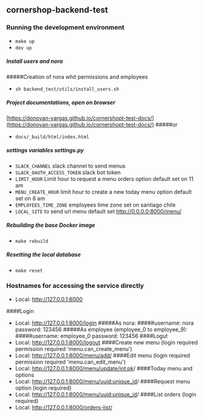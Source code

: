 ## cornershop-backend-test


### Running the development environment

* `make up`
* `dev up`

##### Install users and nora
#####Creation of nora whit permissions and employees
* `sh backend_test/utils/install_users.sh`

##### Project documentations, open on browser
[https://donovan-vargas.github.io/cornershopt-test-docs/](https://donovan-vargas.github.io/cornershopt-test-docs/)
#####or
* `docs/_build/html/index.html`
##### settings variables settings.py 
* `SLACK_CHANNEL` slack channel to send menus
* `SLACK_OAUTH_ACCESS_TOKEN` slack bot token
* `LIMIT_HOUR` Limit hour to request a menu orders option default set on 11 am
* `MENU_CREATE_HOUR` limit hour to create a new today menu option default set on 8 am
* `EMPLOYEES_TIME_ZONE` employees time zone set on santiago chile
* `LOCAL_SITE` to send url menu default set http://0.0.0.0:8000/menu/
##### Rebuilding the base Docker image

* `make rebuild`

##### Resetting the local database

* `make reset`

### Hostnames for accessing the service directly

* Local: http://127.0.0.1:8000

####Login
* Local: http://127.0.0.1:8000/login
#####As nora:
#####username: nora password: 123456
#####As employee (employee_0 to employee_9):
#####username: employee_0 password: 123456
####Logut
* Local: http://127.0.0.1:8000/logout
####Create new menu (login required permission required 'menu.can_create_menu')
* Local: http://127.0.0.1:8000/menu/add/
####Edit menu (login required permission required 'menu.can_edit_menu')
* Local: http://127.0.0.1:8000/menu/update/<int:pk>/
####Today menu and options
* Local: http://127.0.0.1:8000/menu/<uuid:unique_id>/
####Request menu option (login required)
* Local: http://127.0.0.1:8000/menu/<uuid:unique_id>/
####List orders (login required)
* Local: http://127.0.0.1:8000/orders-list/
